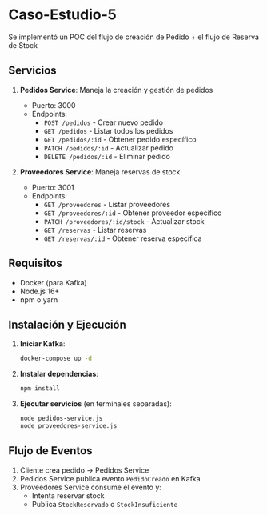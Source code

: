 # Caso-Estudio-5
Se implementó un POC del flujo de creación de Pedido + el flujo de Reserva de Stock

## Servicios

1. **Pedidos Service**: Maneja la creación y gestión de pedidos
   - Puerto: 3000
   - Endpoints:
     - `POST /pedidos` - Crear nuevo pedido
     - `GET /pedidos` - Listar todos los pedidos
     - `GET /pedidos/:id` - Obtener pedido específico
     - `PATCH /pedidos/:id` - Actualizar pedido
     - `DELETE /pedidos/:id` - Eliminar pedido

2. **Proveedores Service**: Maneja reservas de stock
   - Puerto: 3001
   - Endpoints:
     - `GET /proveedores` - Listar proveedores
     - `GET /proveedores/:id` - Obtener proveedor específico
     - `PATCH /proveedores/:id/stock` - Actualizar stock
     - `GET /reservas` - Listar reservas
     - `GET /reservas/:id` - Obtener reserva específica

## Requisitos

- Docker (para Kafka)
- Node.js 16+
- npm o yarn

## Instalación y Ejecución

1. **Iniciar Kafka**:
   ```bash
   docker-compose up -d
   ```

2. **Instalar dependencias**:
   ```bash
   npm install
   ```

3. **Ejecutar servicios** (en terminales separadas):
   ```bash
   node pedidos-service.js
   node proveedores-service.js
   ```

## Flujo de Eventos

1. Cliente crea pedido → Pedidos Service
2. Pedidos Service publica evento `PedidoCreado` en Kafka
3. Proveedores Service consume el evento y:
   - Intenta reservar stock
   - Publica `StockReservado` o `StockInsuficiente`

